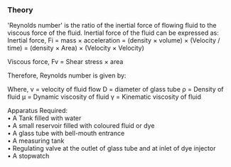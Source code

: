 ### Theory

'Reynolds number' is the ratio of the inertial force of flowing fluid to the viscous force of the fluid. Inertial force of the fluid can be expressed as:<br>
Inertial force, Fi = mass × acceleration
                                = (density × volume) × (Velocity / time)
       = (density × Area) × (Velocity × Velocity)
 
Viscous force, Fv = Shear stress × area
 
Therefore, Reynolds number is given by:

 
Where, v = velocity of fluid flow
D = diameter of glass tube
ρ = Density of fluid
µ = Dynamic viscosity of fluid
γ = Kinematic viscosity of fluid

Apparatus Required:<br>
•	A Tank filled with water<br>
•	A small reservoir filled with coloured fluid or dye<br>
•	A glass tube with bell-mouth entrance<br>
•	A measuring tank<br>
•	Regulating valve at the outlet of glass tube and at inlet of dye injector<br>
•	A stopwatch<br>
